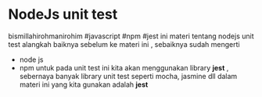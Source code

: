 # NodeJs unit test

bismillahirohmanirohim
#javascript #npm #jest
ini materi tentang nodejs unit test
alangkah baiknya sebelum ke materi ini , sebaiknya sudah mengerti
* node js
* npm
 untuk pada unit test ini kita akan menggunakan library **jest** , sebernaya banyak library unit test seperti mocha, jasmine dll
dalam materi ini yang kita gunakan adalah **jest**